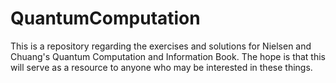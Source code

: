 # QuantumComputation
This is a repository regarding the exercises and solutions for Nielsen and Chuang's Quantum Computation and Information Book. The hope is that this will serve as a resource to anyone who may be interested in these things.
